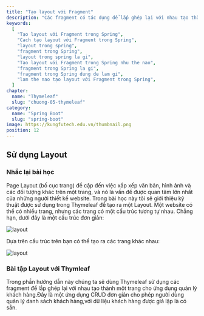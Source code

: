 ```yaml
---
title: "Tạo layout với Fragment"
description: "Các fragment có tác dụng để lắp ghép lại với nhau tạo thành một trang"
keywords:
  [
    "Tạo layout với Fragment trong Spring",
    "Cach tạo layout với Fragment trong Spring",
    "layout trong spring",
    "fragment trong Spring",
    "layout trong spring la gi",
    "Tạo layout với Fragment trong Spring nhu the nao",
    "fragment trong Spring la gi",
    "fragment trong Spring dung de lam gi",
    "lam the nao tạo layout với Fragment trong Spring",
  ]
chapter:
  name: "Thymeleaf"
  slug: "chuong-05-thymeleaf"
category:
  name: "Spring Boot"
  slug: "spring-boot"
image: https://kungfutech.edu.vn/thumbnail.png
position: 12
---
```


## Sử dụng Layout

### Nhắc lại bài học

Page Layout (bố cục trang) đề cập đến việc xắp xếp văn bản, hình ảnh và các đối tượng khác trên một trang, và nó là vấn đề được quan tâm lớn nhất của những người thiết kế website. Trong bài học này tôi sẽ giới thiệu kỹ thuật được sử dụng trong Thymeleaf để tạo ra một Layout.
Một website có thể có nhiều trang, nhưng các trang có một cấu trúc tương tự nhau. Chẳng hạn, dưới đây là một cấu trúc đơn giản:

![layout](https://s1.o7planning.com/vi/12369/images/40274059.png)

Dựa trên cấu trúc trên bạn có thể tạo ra các trang khác nhau:

![layout](https://s1.o7planning.com/vi/12369/images/40277382.gif)

### Bài tập Layout với Thymleaf

Trong phần hướng dẫn này chúng ta sẽ dùng Thymeleaf sử dụng các fragment để lắp ghép lại với nhau tạo thành một trang cho ứng dụng quản lý khách hàng.Đây là một ứng dụng CRUD đơn giản cho phép người dùng quản lý danh sách khách hàng,với dữ liệu khách hàng được giả lập là có sẵn.
